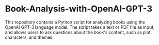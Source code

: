 # Book-Analysis-with-OpenAI-GPT-3
This repository contains a Python script for analyzing books using the OpenAI GPT-3 language model. The script takes a text or PDF file as input, and allows users to ask questions about the book's content, such as plot, characters, and themes.
